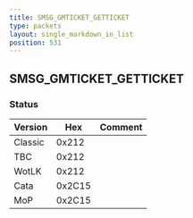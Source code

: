 ```yaml
---
title: SMSG_GMTICKET_GETTICKET
type: packets
layout: single_markdown_in_list
position: 531
---
```


## SMSG_GMTICKET_GETTICKET

### Status

Version    | Hex        | Comment
---------- | ---------- | ---------- 
Classic    | 0x212      | 
TBC        | 0x212      | 
WotLK      | 0x212      | 
Cata       | 0x2C15     | 
MoP        | 0x2C15     | 